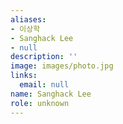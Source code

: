 ```yaml
---
aliases:
- 이상학
- Sanghack Lee
- null
description: ''
image: images/photo.jpg
links:
  email: null
name: Sanghack Lee
role: unknown
---
```

